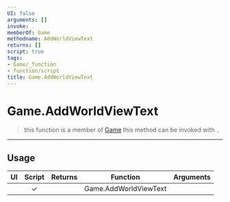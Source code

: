 ```yaml
---
UI: false
arguments: []
invoke: .
memberOf: Game
methodname: AddWorldViewText
returns: []
script: true
tags:
- Game/_function
- function/script
title: Game.AddWorldViewText
---
```

# Game.AddWorldViewText
> this function is a member of [Game](civ-6/lua/Game.md)
> this method can be invoked with `.`
-----
## Usage
|  UI | Script | Returns | Function | Arguments |
|:---:|:------:|-------:|:--------:|:---------|
| |✓||Game.AddWorldViewText||

